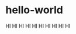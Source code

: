 # hello-world
HI
HI
HI
HI
 HI 
   HI
       HI
           HI
                   HI            HI    
             
